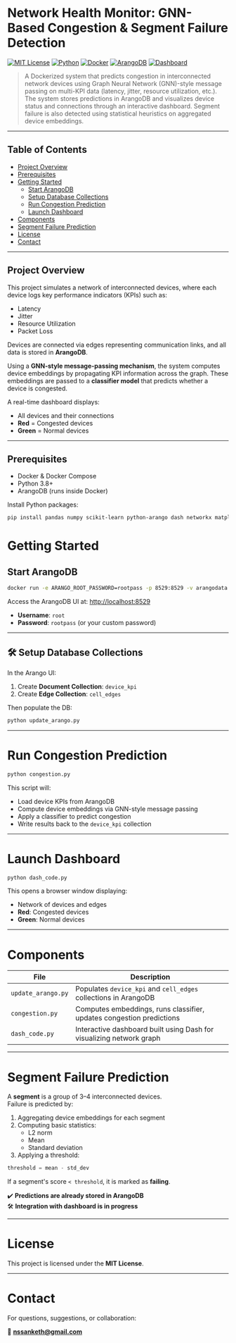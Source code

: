 #  Network Health Monitor: GNN-Based Congestion & Segment Failure Detection

[![MIT License](https://img.shields.io/badge/License-MIT-blue.svg)](LICENSE)
[![Python](https://img.shields.io/badge/Python-3.8%2B-blue.svg)](https://www.python.org/)
[![Docker](https://img.shields.io/badge/Docker-Enabled-blue.svg)](https://www.docker.com/)
[![ArangoDB](https://img.shields.io/badge/Database-ArangoDB-orange)](https://www.arangodb.com/)
[![Dashboard](https://img.shields.io/badge/Visualization-Dash-green)](https://dash.plotly.com/)

> A Dockerized system that predicts congestion in interconnected network devices using Graph Neural Network (GNN)-style message passing on multi-KPI data (latency, jitter, resource utilization, etc.). The system stores predictions in ArangoDB and visualizes device status and connections through an interactive dashboard. Segment failure is also detected using statistical heuristics on aggregated device embeddings.

---

##  Table of Contents

- [ Project Overview](#project-overview)
- [ Prerequisites](#prerequisites)
- [ Getting Started](#getting-started)
  - [Start ArangoDB](#start-arangodb)
  - [Setup Database Collections](#setup-database-collections)
  - [Run Congestion Prediction](#run-congestion-prediction)
  - [Launch Dashboard](#launch-dashboard)
- [ Components](#components)
- [ Segment Failure Prediction](#segment-failure-prediction)
- [ License](#license)
- [ Contact](#contact)

---

##  Project Overview

This project simulates a network of interconnected devices, where each device logs key performance indicators (KPIs) such as:

- Latency
- Jitter
- Resource Utilization
- Packet Loss

Devices are connected via edges representing communication links, and all data is stored in **ArangoDB**.

Using a **GNN-style message-passing mechanism**, the system computes device embeddings by propagating KPI information across the graph. These embeddings are passed to a **classifier model** that predicts whether a device is congested.

A real-time dashboard displays:
- All devices and their connections
- **Red** = Congested devices
- **Green** = Normal devices

---

##  Prerequisites

- Docker & Docker Compose  
- Python 3.8+  
- ArangoDB (runs inside Docker)

Install Python packages:
```bash
pip install pandas numpy scikit-learn python-arango dash networkx matplotlib
```

#  Getting Started

##  Start ArangoDB

```bash
docker run -e ARANGO_ROOT_PASSWORD=rootpass -p 8529:8529 -v arangodata:/var/lib/arangodb3 arangodb
```

Access the ArangoDB UI at: [http://localhost:8529](http://localhost:8529)

- **Username**: `root`  
- **Password**: `rootpass` (or your custom password)

---

## 🛠️ Setup Database Collections

In the Arango UI:

1. Create **Document Collection**: `device_kpi`  
2. Create **Edge Collection**: `cell_edges`

Then populate the DB:

```bash
python update_arango.py
```

---

#  Run Congestion Prediction

```bash
python congestion.py
```

This script will:

- Load device KPIs from ArangoDB  
- Compute device embeddings via GNN-style message passing  
- Apply a classifier to predict congestion  
- Write results back to the `device_kpi` collection

---

#  Launch Dashboard

```bash
python dash_code.py
```

This opens a browser window displaying:

- Network of devices and edges  
- **Red**: Congested devices  
- **Green**: Normal devices

---

#  Components

| File              | Description                                                                 |
|-------------------|-----------------------------------------------------------------------------|
| `update_arango.py` | Populates `device_kpi` and `cell_edges` collections in ArangoDB            |
| `congestion.py`    | Computes embeddings, runs classifier, updates congestion predictions       |
| `dash_code.py`     | Interactive dashboard built using Dash for visualizing network graph       |

---

#  Segment Failure Prediction

A **segment** is a group of 3–4 interconnected devices.  
Failure is predicted by:

1. Aggregating device embeddings for each segment  
2. Computing basic statistics:  
   - L2 norm  
   - Mean  
   - Standard deviation  
3. Applying a threshold:

```python
threshold = mean - std_dev
```

If a segment's score `< threshold`, it is marked as **failing**.

✔️ **Predictions are already stored in ArangoDB**  
🛠️ **Integration with dashboard is in progress**

---

#  License

This project is licensed under the **MIT License**.

---

#  Contact

For questions, suggestions, or collaboration:

📧 **nssanketh@gmail.com**


